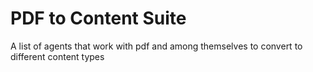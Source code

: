 # PDF to Content Suite

A list of agents that work with pdf and among themselves to convert to different content types